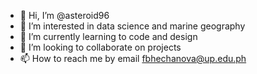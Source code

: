 - 👋 Hi, I’m @asteroid96
- 👀 I’m interested in data science and marine geography
- 🌱 I’m currently learning to code and design
- 💞️ I’m looking to collaborate on projects
- 📫 How to reach me by email fbhechanova@up.edu.ph

<!---
asteroid96/asteroid96 is a ✨ special ✨ repository because its `README.md` (this file) appears on your GitHub profile.
You can click the Preview link to take a look at your changes.
--->
